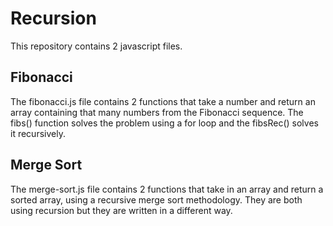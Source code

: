 # Recursion

This repository contains 2 javascript files.

## Fibonacci

The fibonacci.js file contains 2 functions that take a number and return an array containing that many numbers from the Fibonacci sequence. The fibs() function solves the problem using a for loop and the fibsRec() solves it recursively.

## Merge Sort

The merge-sort.js file contains 2 functions that take in an array and return a sorted array, using a recursive merge sort methodology. They are both using recursion but they are written in a different way.
